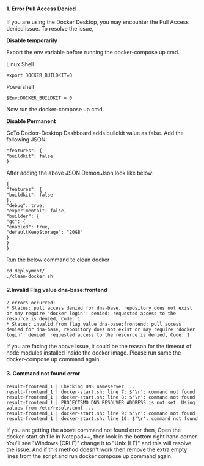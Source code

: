 #### **1. Error Pull Access Denied**

If you are using the Docker Desktop, you may encounter the Pull Access denied issue. To resolve the issue,

**Disable temporarily**

Export the env variable before running the docker-compose up cmd.

Linux Shell

```
export DOCKER_BUILDKIT=0
```

Powershell

```
$Env:DOCKER_BUILDKIT = 0
```

Now run the docker-compose up cmd.

**Disable Permanent**

GoTo Docker-Desktop Dashboard adds buildkit value as false.
Add the following JSON:

```
"features": {
"buildkit": false
}
```

After adding the above JSON Demon.Json look like below:

```
{
"features": {
"buildkit": false
},
"debug": true,
"experimental": false,
"builder": {
"gc": {
"enabled": true,
"defaultKeepStorage": "20GB"
}
}
}
```

Run the below command to clean docker

```
cd deployment/
./clean-docker.sh
```

#### 2.Invalid Flag value dna-base:frontend

```
2 errors occurred:
* Status: pull access denied for dna-base, repository does not exist or may require 'docker login': denied: requested access to the resource is denied, Code: 1
* Status: invalid from flag value dna-base:frontend: pull access denied for dna-base, repository does not exist or may require 'docker login': denied: requested access to the resource is denied, Code: 1
```

If you are facing the above issue, it could be the reason for the timeout of node modules installed inside the docker image. Please run same the docker-compose up command again.

#### 3. Command not found error

```
result-frontend_1 | Checking DNS nameserver ...
result-frontend_1 | docker-start.sh: line 7: $'\r': command not found
result-frontend_1 | docker-start.sh: line 8: $'\r': command not found
result-frontend_1 | PROJECTSMO_DNS_RESOLVER_ADDRESS is not set. Using values from /etc/resolv.conf ...
result-frontend_1 | docker-start.sh: line 9: $'\r': command not found
result-frontend_1 | docker-start.sh: line 10: $'\r': command not found
```

If you are getting the above command not found error then, Open the docker-start.sh file in Notepad++, then look in the bottom right hand corner. You'll see "Windows (CRLF)" change it to "Unix (LF)" and this will resolve the issue.
And if this method doesn't work then remove the extra empty lines from the script and run docker compose up command again.